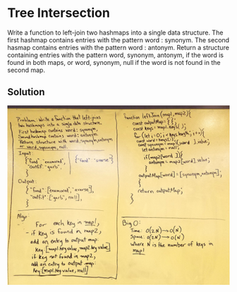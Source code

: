 # Tree Intersection
Write a function to left-join two hashmaps into a single data structure.
The first hashmap contains entries with the pattern word : synonym.
The second hasmap contains entries with the pattern
word : antonym.
Return a structure containing entries with the pattern
word, synonym, antonym, if the word is found in both maps,  or word, synonym, null if the word is not found in the second map.
## Solution

![](../assets/left-join.jpg)
